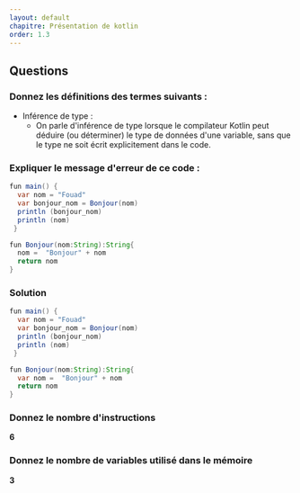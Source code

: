 ```yaml
---
layout: default
chapitre: Présentation de kotlin
order: 1.3
---
```


## Questions

### Donnez les définitions des termes suivants :
- Inférence de type :
  - On parle d'inférence de type lorsque le compilateur Kotlin peut déduire (ou déterminer) le type de données d'une variable, sans que le type ne soit écrit explicitement dans le code. 

### Expliquer le message d'erreur de ce code :

```java
fun main() {
  var nom = "Fouad"
  var bonjour_nom = Bonjour(nom)
  println (bonjour_nom)
  println (nom)
 }

fun Bonjour(nom:String):String{
  nom =  "Bonjour" + nom
  return nom
}
```

### Solution

```java
fun main() {
  var nom = "Fouad"
  var bonjour_nom = Bonjour(nom)
  println (bonjour_nom)
  println (nom)
 }

fun Bonjour(nom:String):String{
  var nom =  "Bonjour" + nom
  return nom
}
```
### Donnez le nombre d'instructions
**6**

### Donnez le nombre de variables utilisé dans le mémoire
**3**
